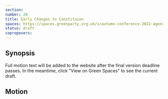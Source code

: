 ```yaml
---
section:
number: 20
title: Early Changes to Constituion
spaces: https://spaces.greenparty.org.uk/s/autumn-conference-2022-agenda-forum/?contentId=101659
status: draft
coproposers:
---
```

## Synopsis
Full motion text will be added to the website after the final version deadline passes. In the meantime, click "View on Green Spaces" to see the current draft.

## Motion
